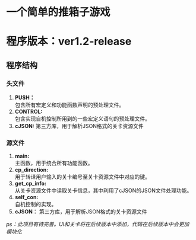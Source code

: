 # **一个简单的推箱子游戏**

# 程序版本：ver1.2-release

## **程序结构**

### **头文件**
1. **PUSH：**  
	包含所有宏定义和功能函数声明的预处理文件。
2. **CONTROL:**   
	包含实现自机控制所用到的一些宏定义语句的预处理文件。
3. **cJSON:**
	第三方库，用于解析JSON格式的关卡资源文件

### **源文件**
1. **main:**   
    主函数，用于统合所有功能函数。
2. **cp_direction:**   
	用于转译用户输入的关卡编号至关卡资源文件中对应的键。
3. **get_cp_info:**   
	从关卡资源文件中读取关卡信息，其中利用了cJSON的JSON文件处理功能。
4. **self_con:**   
	自机控制的实现。
5. **cJSON：**
	第三方库，用于解析JSON格式的关卡资源文件

*ps：此项目有待完善。UI和关卡将在后续版本中添加，代码在后续版本中会更加模块化*
